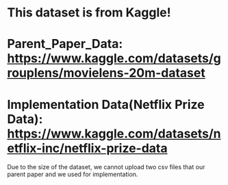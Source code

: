 # This dataset is from Kaggle!

# Parent_Paper_Data: https://www.kaggle.com/datasets/grouplens/movielens-20m-dataset

# Implementation Data(Netflix Prize Data): https://www.kaggle.com/datasets/netflix-inc/netflix-prize-data

Due to the size of the dataset, we cannot upload two csv files that our parent paper and we used for implementation.
